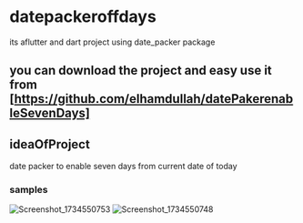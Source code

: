 # datepackeroffdays
its aflutter and dart project using date_packer package
## you can download the project and easy use it from [https://github.com/elhamdullah/datePakerenableSevenDays]

## ideaOfProject
date packer to enable seven days from current date of today
### samples

![Screenshot_1734550753](https://github.com/user-attachments/assets/520434e4-8733-4351-b160-cfdd5f01e0fc)
![Screenshot_1734550748](https://github.com/user-attachments/assets/f9f82bd7-1ab6-4b89-acd0-c5cf226fbc0e)


